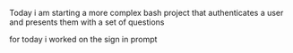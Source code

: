 Today i am starting a more complex bash project that authenticates a user and presents them with a set of questions 

for today i worked on the sign in prompt